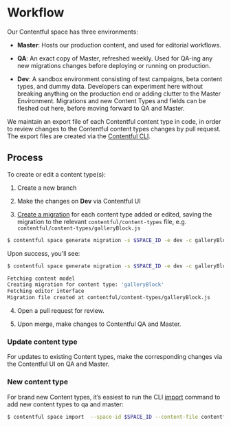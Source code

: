 # Workflow

Our Contentful space has three environments:

- **Master**: Hosts our production content, and used for editorial workflows.

- **QA**: An exact copy of Master, refreshed weekly. Used for QA-ing any new migrations changes before deploying or running on production.

- **Dev**: A sandbox environment consisting of test campaigns, beta content types, and dummy data. Developers can experiment here without breaking anything on the production end or adding clutter to the Master Environment. Migrations and new Content Types and fields can be fleshed out here, before moving forward to QA and Master.

We maintain an export file of each Contentful content type in code, in order to review changes to the Contentful content types changes by pull request. The export files are created via the [Contentful CLI](https://github.com/contentful/contentful-cli).

## Process

To create or edit a content type(s):

1. Create a new branch

2. Make the changes on **Dev** via Contentful UI

3. [Create a migration](https://github.com/contentful/contentful-cli/tree/master/docs/space/generate/migration) for each content type added or edited, saving the migration to the relevant `contentful/content-types` file, e.g. `contentful/content-types/galleryBlock.js`

```bash
$ contentful space generate migration -s $SPACE_ID -e dev -c galleryBlock -f contentful/content-types/galleryBlock.js
```

Upon success, you'll see:

```bash
$ contentful space generate migration -s $SPACE_ID -e dev -c galleryBlock -f contentful/content-types/galleryBlock.js

Fetching content model
Creating migration for content type: 'galleryBlock'
Fetching editor interface
Migration file created at contentful/content-types/galleryBlock.js
```

4. Open a pull request for review.

5. Upon merge, make changes to Contentful QA and Master.

### Update content type

For updates to existing Content types, make the corresponding changes via the Contentful UI on QA and Master.

### New content type

For brand new Content types, it’s easiest to run the CLI [import](https://github.com/contentful/contentful-cli/tree/master/docs/space/import) command to add new content types to qa and master:

```bash
$ contentful space import  --space-id $SPACE_ID --content-file contentful/content-types/galleryBlock.json
```
